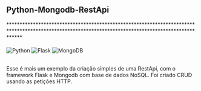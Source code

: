 

<b>
  <h2>Python-Mongodb-RestApi</b></h2>
****************************************************************************************************************************************************

<br>
<div style="display: inline_block"></br>
  <img align="center" alt="Python" src="https://img.shields.io/badge/Python-3776AB?style=for-the-badge&logo=python&logoColor=white"/> 
  <img align="center" alt="Flask" src="https://img.shields.io/badge/Flask-000000?style=for-the-badge&logo=flask&logoColor=white"/> 
  <img align="center" alt="MongoDB" src="https://img.shields.io/badge/MongoDB-4EA94B?style=for-the-badge&logo=mongodb&logoColor=white"/>
</div>

<br>

Esse é mais um exemplo da criação simples de uma RestApi, com o framework Flask e Mongodb com base de dados NoSQL.
Foi criado CRUD usando as petições HTTP.
</br>

